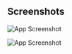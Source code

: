 
## Screenshots

![App Screenshot](https://github.com/HarshGaudani7070/ss/blob/main/Screenshot%202023-06-16%20170625.png)


![App Screenshot](https://github.com/HarshGaudani7070/ss/blob/main/Screenshot%202023-06-16%20170644.png)

